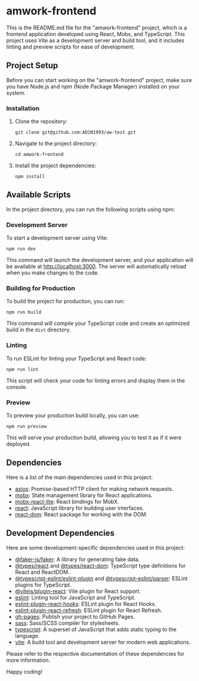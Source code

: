 # amwork-frontend

This is the README.md file for the "amwork-frontend" project, which is a frontend application developed using React, Mobx, and TypeScript. This project uses Vite as a development server and build tool, and it includes linting and preview scripts for ease of development.

## Project Setup

Before you can start working on the "amwork-frontend" project, make sure you have Node.js and npm (Node Package Manager) installed on your system.

### Installation

1. Clone the repository:

   ```shell
   git clone git@github.com:AD1N1993/aw-test.git
   ```

2. Navigate to the project directory:

   ```shell
   cd amwork-frontend
   ```

3. Install the project dependencies:

   ```shell
   npm install
   ```

## Available Scripts

In the project directory, you can run the following scripts using npm:

### Development Server

To start a development server using Vite:

```shell
npm run dev
```

This command will launch the development server, and your application will be available at [http://localhost:3000](http://localhost:3000). The server will automatically reload when you make changes to the code.

### Building for Production

To build the project for production, you can run:

```shell
npm run build
```

This command will compile your TypeScript code and create an optimized build in the `dist` directory.

### Linting

To run ESLint for linting your TypeScript and React code:

```shell
npm run lint
```

This script will check your code for linting errors and display them in the console.

### Preview

To preview your production build locally, you can use:

```shell
npm run preview
```

This will serve your production build, allowing you to test it as if it were deployed.

## Dependencies

Here is a list of the main dependencies used in this project:

- [axios](https://www.npmjs.com/package/axios): Promise-based HTTP client for making network requests.
- [mobx](https://mobx.js.org/README.html): State management library for React applications.
- [mobx-react-lite](https://mobx.js.org/README.html#mobx-react): React bindings for MobX.
- [react](https://reactjs.org/): JavaScript library for building user interfaces.
- [react-dom](https://reactjs.org/docs/react-dom.html): React package for working with the DOM.

## Development Dependencies

Here are some development-specific dependencies used in this project:

- [@faker-js/faker](https://www.npmjs.com/package/@faker-js/faker): A library for generating fake data.
- [@types/react](https://www.npmjs.com/package/@types/react) and [@types/react-dom](https://www.npmjs.com/package/@types/react-dom): TypeScript type definitions for React and ReactDOM.
- [@typescript-eslint/eslint-plugin](https://www.npmjs.com/package/@typescript-eslint/eslint-plugin) and [@typescript-eslint/parser](https://www.npmjs.com/package/@typescript-eslint/parser): ESLint plugins for TypeScript.
- [@vitejs/plugin-react](https://www.npmjs.com/package/@vitejs/plugin-react): Vite plugin for React support.
- [eslint](https://www.npmjs.com/package/eslint): Linting tool for JavaScript and TypeScript.
- [eslint-plugin-react-hooks](https://www.npmjs.com/package/eslint-plugin-react-hooks): ESLint plugin for React Hooks.
- [eslint-plugin-react-refresh](https://www.npmjs.com/package/eslint-plugin-react-refresh): ESLint plugin for React Refresh.
- [gh-pages](https://www.npmjs.com/package/gh-pages): Publish your project to GitHub Pages.
- [sass](https://www.npmjs.com/package/sass): Sass/SCSS compiler for stylesheets.
- [typescript](https://www.typescriptlang.org/): A superset of JavaScript that adds static typing to the language.
- [vite](https://vitejs.dev/): A build tool and development server for modern web applications.

Please refer to the respective documentation of these dependencies for more information.

Happy coding!

